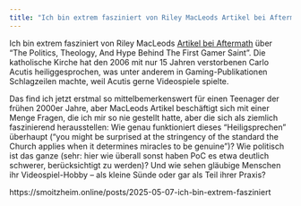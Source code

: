 ```yaml
---
title: "Ich bin extrem fasziniert von Riley MacLeods Artikel bei Aftermath über “The..."
---
```

<div class="trix-content">
  <p>Ich bin extrem fasziniert von Riley MacLeods <a href="https://aftermath.site/carlo-acutis-gamer-saint">Artikel bei Aftermath</a> über “The Politics, Theology, And Hype Behind The First Gamer Saint”. Die katholische Kirche hat den 2006 mit nur 15 Jahren verstorbenen Carlo Acutis heiliggesprochen, was unter anderem in Gaming-Publikationen Schlagzeilen machte, weil Acutis gerne Videospiele spielte. </p>
<p>Das find ich jetzt erstmal so mittelbemerkenswert für einen Teenager der frühen 2000er Jahre, aber MacLeods Artikel beschäftigt sich mit einer Menge Fragen, die ich mir so nie gestellt hatte, aber die sich als ziemlich faszinierend herausstellen: Wie genau funktioniert dieses “Heiligsprechen” überhaupt (“you might be surprised at the stringency of the standard the Church applies when it determines miracles to be genuine”)? Wie politisch ist das ganze (sehr: hier wie überall sonst haben PoC es etwa deutlich schwerer, berücksichtigt zu werden)? Und wie sehen gläubige Menschen ihr Videospiel-Hobby – als kleine Sünde oder gar als Teil ihrer Praxis?</p>
</div>
https://smoitzheim.online/posts/2025-05-07-ich-bin-extrem-fasziniert